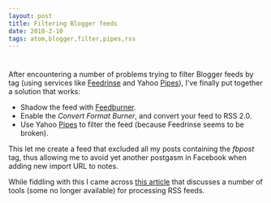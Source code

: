 ```yaml
---
layout: post
title: Filtering Blogger feeds
date: 2010-2-10
tags: atom,blogger,filter,pipes,rss
---
```


# 

After encountering a number of problems trying to filter Blogger feeds by tag (using services like [Feedrinse][1] and Yahoo [Pipes][2]), I've finally put together a solution that works:

*   Shadow the feed with [Feedburner][3].
*   Enable the *Convert Format Burner*, and convert your feed to RSS 2.0.
*   Use Yahoo [Pipes][2] to filter the feed (because Feedrinse seems to be broken).

This let me create a feed that excluded all my posts containing the *fbpost* tag, thus allowing me to avoid yet another postgasm in Facebook when adding new import URL to notes.

While fiddling with this I came across [this article][4] that discusses a number of tools (some no longer available) for processing RSS feeds.

 [1]: http://feedrinse.com/
 [2]: http://pipes.yahoo.com/
 [3]: http://feedburner.com/
 [4]: http://www.tothepc.com/archives/10-tools-to-combine-mix-blend-multiple-rss-feeds/